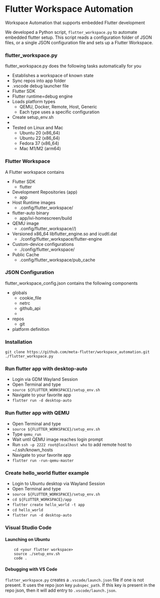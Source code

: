 # Flutter Workspace Automation

Workspace Automation that supports embedded Flutter development

We developed a Python script, `flutter_workspace.py` to automate embedded flutter setup.
This script reads a configuration folder of JSON files, or a single JSON configuration file and sets up a Flutter Workspace.


### flutter_workspace.py

flutter_workspace.py does the following tasks automatically for you

* Establishes a workspace of known state
* Sync repos into app folder
* .vscode debug launcher file
* Flutter SDK
* Flutter runtime=debug engine
* Loads platform types
  * QEMU, Docker, Remote, Host, Generic
  * Each type uses a specific configuration
* Create setup_env.sh
* 
* Tested on Linux and Mac
  * Ubuntu 20 (x86_64)
  * Ubuntu 22 (x86_64)
  * Fedora 37 (x86_64)
  * Mac M1/M2 (arm64)


### Flutter Workspace

A Flutter workspace contains

* Flutter SDK
  * flutter
* Development Repositories (app)
  * app
* Host Runtime images
  * .config/flutter_workspace/<platform-id>
* flutter-auto binary
  * app/ivi-homescreen/build
* QEMU image
  * .config/flutter_workspace/<platform>/<qemu files>)
* Versioned x86_64 libflutter_engine.so and icudtl.dat
  * ./config/flutter_workspace/flutter-engine
* Custom-device configurations
  * ./config/flutter_workspace/<platform-id>
* Public Cache
  * .config/flutter_workspace/pub_cache


### JSON Configuration 

flutter_workspace_config.json contains the following components

* globals
  * cookie_file
  * netrc
  * github_api
  * <any key>
* repos
  * git
* platform definition


### Installation

```
git clone https://github.com/meta-flutter/workspace_automation.git
./flutter_workspace.py
```


### Run flutter app with desktop-auto 

* Login via GDM Wayland Session
* Open Terminal and type
* `source ${FLUTTER_WORKSPACE}/setup_env.sh`
* Navigate to your favorite app
* `flutter run -d desktop-auto`


### Run flutter app with QEMU 

* Open Terminal and type
* `source ${FLUTTER_WORKSPACE}/setup_env.sh`
* Type `qemu_run`
* Wait until QEMU image reaches login prompt
* Run `ssh –p 2222 root@localhost who` to add remote host to ~/.ssh/known_hosts
* Navigate to your favorite app
* `flutter run -run-qemu-master`


### Create hello_world flutter example 

* Login to Ubuntu desktop via Wayland Session
* Open Terminal and type
* `source ${FLUTTER_WORKSPACE}/setup_env.sh`
* `cd ${FLUTTER_WORKSPACE}/app`
* `flutter create hello_world -t app`
* `cd hello_world`
* `flutter run -d desktop-auto`

### Visual Studio Code

#### Launching on Ubuntu

```
    cd <your flutter workspace>
    source ./setup_env.sh
    code .
```

#### Debugging with VS Code

`flutter_workspace.py` creates a `.vscode/launch.json` file if one is not present.
It uses the repo json key `pubspec_path`.  If this key is present in the repo
json, then it will add entry to `.vscode/launch.json`.

